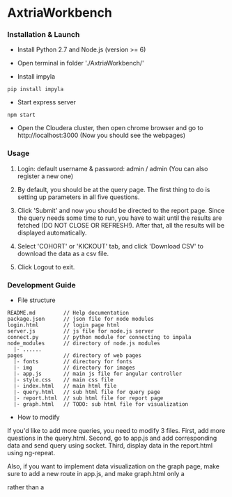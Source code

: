 # AxtriaWorkbench
### Installation & Launch

* Install Python 2.7 and Node.js (version >= 6)

* Open terminal in folder './AxtriaWorkbench/'

* Install impyla
```shell
pip install impyla
```

* Start express server
```shell
npm start
```

* Open the Cloudera cluster, then open chrome browser and go to http://localhost:3000 (Now you should see the webpages)

### Usage

1. Login: default username & password: admin / admin (You can also register a new one)

2. By default, you should be at the query page. The first thing to do is setting up parameters in all five questions.

3. Click 'Submit' and now you should be directed to the report page. Since the query needs some time to run, you have to wait until the results are fetched (DO NOT CLOSE OR REFRESH!). After that, all the results will be displayed automatically.

4. Select 'COHORT' or 'KICKOUT' tab, and click 'Download CSV' to download the data as a csv file.

5. Click Logout to exit.

### Development Guide

* File structure
```
README.md         // Help documentation
package.json      // json file for node modules
login.html        // login page html
server.js         // js file for node.js server
connect.py        // python module for connecting to impala
node_modules      // directory of node.js modules
  |- ......
pages             // directory of web pages
  |- fonts        // directory for fonts
  |- img          // directory for images
  |- app.js       // main js file for angular controller
  |- style.css    // main css file
  |- index.html   // main html file
  |- query.html   // sub html file for query page
  |- report.html  // sub html file for report page
  |- graph.html   // TODO: sub html file for visualization
```

* How to modify

If you'd like to add more queries, you need to modify 3 files. First, add more questions in the query.html. Second, go to app.js and add corresponding data and send query using socket. Third, display data in the report.html using ng-repeat.

Also, if you want to implement data visualization on the graph page, make sure to add a new route in app.js, and make graph.html only a <div> rather than a <html>
